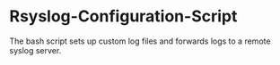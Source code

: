 # Rsyslog-Configuration-Script
The bash script sets up custom log files and forwards logs to a remote syslog server.
